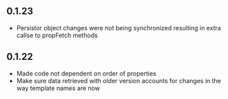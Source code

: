 ## 0.1.23
* Persistor object changes were not being synchronized resulting in extra callse to propFetch methods
## 0.1.22
* Made code not dependent on order of properties
* Make sure data retrieved with older version accounts for changes in the way template names are now



